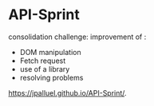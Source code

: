 # API-Sprint

consolidation challenge:
improvement of :

* DOM manipulation
* Fetch request
* use of a library
* resolving problems


 https://jpalluel.github.io/API-Sprint/. 
